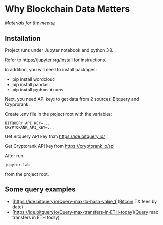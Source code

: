 # Why Blockchain Data Matters

*Materials for the meetup*

## Installation

Project runs under Jupyter notebook and python 3.8.

Refer to https://jupyter.org/install for instructions.

In addition, you will need to install packages:

* pip install wordcloud
* pip install pandas
* pip install python-dotenv

Next, you need API keys to get data from 2 sources: Bitquery and Cryprorank.


Create .env file in the project root with the variables:

```
BITQUERY_API_KEY=...
CRYPTORANK_API_KEY=...
```

Get Bitquery API key from https://ide.bitquery.io/

Get Cryptorank API key from https://cryptorank.io/api


After run 
```
jupyter-lab
```

from the project root.


## Some query examples

* [https://ide.bitquery.io/Query-max-tx-hash-value_1](Bitcoin TX fees by date)
* [https://ide.bitquery.io/Query-max-transfers-in-ETH-today](Query max transfers in ETH today)



